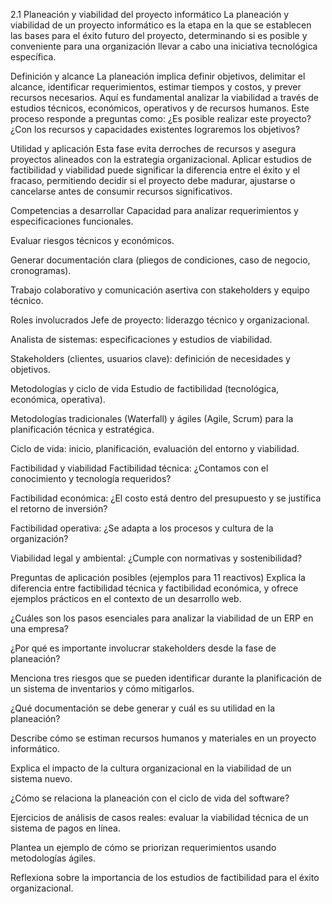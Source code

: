 2.1 Planeación y viabilidad del proyecto informático
La planeación y viabilidad de un proyecto informático es la etapa en la que se establecen las bases para el éxito futuro del proyecto, determinando si es posible y conveniente para una organización llevar a cabo una iniciativa tecnológica específica.

Definición y alcance
La planeación implica definir objetivos, delimitar el alcance, identificar requerimientos, estimar tiempos y costos, y prever recursos necesarios. Aquí es fundamental analizar la viabilidad a través de estudios técnicos, económicos, operativos y de recursos humanos. Este proceso responde a preguntas como: ¿Es posible realizar este proyecto? ¿Con los recursos y capacidades existentes lograremos los objetivos?

Utilidad y aplicación
Esta fase evita derroches de recursos y asegura proyectos alineados con la estrategia organizacional. Aplicar estudios de factibilidad y viabilidad puede significar la diferencia entre el éxito y el fracaso, permitiendo decidir si el proyecto debe madurar, ajustarse o cancelarse antes de consumir recursos significativos.

Competencias a desarrollar
Capacidad para analizar requerimientos y especificaciones funcionales.

Evaluar riesgos técnicos y económicos.

Generar documentación clara (pliegos de condiciones, caso de negocio, cronogramas).

Trabajo colaborativo y comunicación asertiva con stakeholders y equipo técnico.

Roles involucrados
Jefe de proyecto: liderazgo técnico y organizacional.

Analista de sistemas: especificaciones y estudios de viabilidad.

Stakeholders (clientes, usuarios clave): definición de necesidades y objetivos.

Metodologías y ciclo de vida
Estudio de factibilidad (tecnológica, económica, operativa).

Metodologías tradicionales (Waterfall) y ágiles (Agile, Scrum) para la planificación técnica y estratégica.

Ciclo de vida: inicio, planificación, evaluación del entorno y viabilidad.

Factibilidad y viabilidad
Factibilidad técnica: ¿Contamos con el conocimiento y tecnología requeridos?

Factibilidad económica: ¿El costo está dentro del presupuesto y se justifica el retorno de inversión?

Factibilidad operativa: ¿Se adapta a los procesos y cultura de la organización?

Viabilidad legal y ambiental: ¿Cumple con normativas y sostenibilidad?

Preguntas de aplicación posibles (ejemplos para 11 reactivos)
Explica la diferencia entre factibilidad técnica y factibilidad económica, y ofrece ejemplos prácticos en el contexto de un desarrollo web.

¿Cuáles son los pasos esenciales para analizar la viabilidad de un ERP en una empresa?

¿Por qué es importante involucrar stakeholders desde la fase de planeación?

Menciona tres riesgos que se pueden identificar durante la planificación de un sistema de inventarios y cómo mitigarlos.

¿Qué documentación se debe generar y cuál es su utilidad en la planeación?

Describe cómo se estiman recursos humanos y materiales en un proyecto informático.

Explica el impacto de la cultura organizacional en la viabilidad de un sistema nuevo.

¿Cómo se relaciona la planeación con el ciclo de vida del software?

Ejercicios de análisis de casos reales: evaluar la viabilidad técnica de un sistema de pagos en línea.

Plantea un ejemplo de cómo se priorizan requerimientos usando metodologías ágiles.

Reflexiona sobre la importancia de los estudios de factibilidad para el éxito organizacional.
